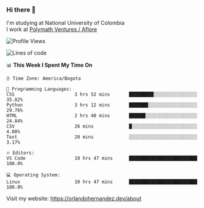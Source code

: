### Hi there 👋


<!--**AR4Z/AR4Z** is a ✨ _special_ ✨ repository because its `README.md` (this file) appears on your GitHub profile.

Here are some ideas to get you started:-->
I'm studying at National University of Colombia
<br>
I work at <a href="https://www.aflore.co/">Polymath Ventures / Aflore</a>
<br>

<!--START_SECTION:waka-->
![Profile Views](http://img.shields.io/badge/Profile%20Views-0-blue)

![Lines of code](https://img.shields.io/badge/From%20Hello%20World%20I%27ve%20Written-18.7%20million%20lines%20of%20code-blue)

📊 **This Week I Spent My Time On** 

```text
⌚︎ Time Zone: America/Bogota

💬 Programming Languages: 
CSS                      3 hrs 52 mins       █████████░░░░░░░░░░░░░░░░   35.82% 
Python                   3 hrs 12 mins       ███████░░░░░░░░░░░░░░░░░░   29.76% 
HTML                     2 hrs 40 mins       ██████░░░░░░░░░░░░░░░░░░░   24.84% 
CSV                      26 mins             █░░░░░░░░░░░░░░░░░░░░░░░░   4.08% 
Text                     20 mins             ░░░░░░░░░░░░░░░░░░░░░░░░░   3.17%

🔥 Editors: 
VS Code                  10 hrs 47 mins      █████████████████████████   100.0%

💻 Operating System: 
Linux                    10 hrs 47 mins      █████████████████████████   100.0%

```


<!--END_SECTION:waka-->


Visit my website: https://orlandohernandez.dev/about

